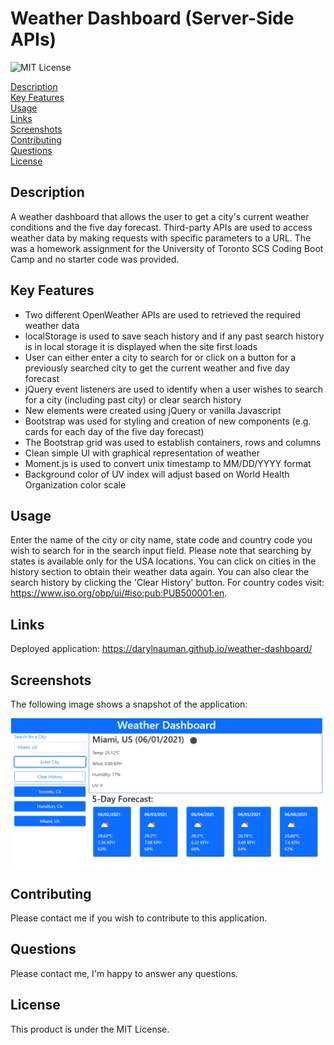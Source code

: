 # Weather Dashboard (Server-Side APIs)
![MIT License](https://img.shields.io/badge/license-MIT%20License-blue.svg)

[Description](#description) <br/>
[Key Features](#key-features) <br/>
[Usage](#usage) <br/>
[Links](#links) <br/>
[Screenshots](#screenshots) <br/>
[Contributing](#contributing) <br/>
[Questions](#questions) <br/>
[License](#license) <br/>

## Description
A weather dashboard that allows the user to get a city's current weather conditions and the five day forecast. Third-party APIs are used to access weather data by making requests with specific parameters to a URL. The was a homework assignment for the University of Toronto SCS Coding Boot Camp and no starter code was provided. 

## Key Features
- Two different OpenWeather APIs are used to retrieved the required weather data
- localStorage is used to save seach history and if any past search history is in local storage it is displayed when the site first loads
- User can either enter a city to search for or click on a button for a previously searched city to get the current weather and five day forecast
- jQuery event listeners are used to identify when a user wishes to search for a city (including past city) or clear search history
- New elements were created using jQuery or vanilla Javascript 
- Bootstrap was used for styling and creation of new components (e.g. cards for each day of the five day forecast)
- The Bootstrap grid was used to establish containers, rows and columns
- Clean simple UI with graphical representation of weather
- Moment.js is used to convert unix timestamp to MM/DD/YYYY format
- Background color of UV index will adjust based on World Health Organization color scale

## Usage
Enter the name of the city or city name, state code and country code you wish to search for in the search input field. Please note that searching by states is available only for the USA locations. You can click on cities in the history section to obtain their weather data again. You can also clear the search history by clicking the 'Clear History' button. For country codes visit: https://www.iso.org/obp/ui/#iso:pub:PUB500001:en. 

## Links
Deployed application: https://darylnauman.github.io/weather-dashboard/

## Screenshots
The following image shows a snapshot of the application:

![Screenshot of a website with a city's current weather conditions and the five day forecast.](./assets/images/weather-dashboard-screenshot.png)

## Contributing
Please contact me if you wish to contribute to this application.

## Questions
Please contact me, I'm happy to answer any questions.

## License
This product is under the MIT License.